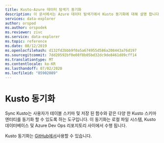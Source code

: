 ```yaml
---
title: Kusto-Azure 데이터 탐색기 동기화
description: 이 문서에서는 Azure 데이터 탐색기에서 Kusto 동기화에 대해 설명 합니다.
services: data-explorer
author: orspod
ms.author: orspodek
ms.reviewer: zivc
ms.service: data-explorer
ms.topic: reference
ms.date: 08/12/2019
ms.openlocfilehash: d132fd2bbb9f0a5a674955d586a208443a76d197
ms.sourcegitcommit: 7dd20592bf0e08f8b05bd32dc9de8461d89cff14
ms.translationtype: MT
ms.contentlocale: ko-KR
ms.lasthandoff: 07/02/2020
ms.locfileid: "85902089"
---
```

# <a name="sync-kusto"></a>Kusto 동기화

Sync Kusto는 사용자가 테이블 스키마 및 저장 된 함수와 같은 다양 한 Kusto 스키마 엔터티를 동기화 할 수 있도록 하는 도구입니다. 이 동기화는 로컬 파일 시스템, Kusto 데이터베이스 및 Azure Dev Ops 리포지토리 사이에서 수행 됩니다.

Kusto 동기화는 [GitHub에서](https://github.com/microsoft/synckusto)사용할 수 있습니다.


